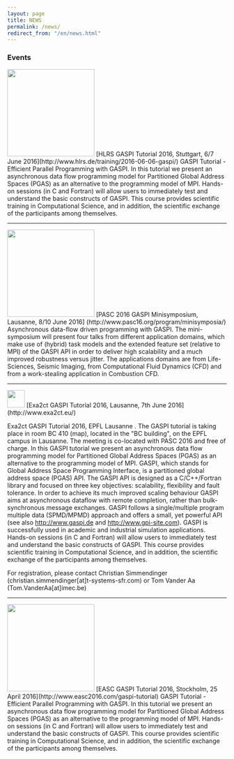 ```yaml
---
layout: page
title: NEWS
permalink: /news/
redirect_from: "/en/news.html"
---
```


### Events

<img src="http://www.hlrs.de/fileadmin/sys/public/images/logo.png" width="200" />  
[HLRS GASPI Tutorial 2016, Stuttgart, 6/7 June 2016](http://www.hlrs.de/training/2016-06-06-gaspi/)  
GASPI Tutorial - Efficient Parallel Programming with GASPI.  
In this tutorial we present an asynchronous data flow programming model for Partitioned Global Address Spaces (PGAS) as an alternative to the programming model of MPI. Hands-on sessions (in C and Fortran) will allow users to immediately test and understand the basic constructs of GASPI. This course provides scientific training in Computational Science, and in addition, the scientific exchange of the participants among themselves.

---

<img src="http://www.pasc16.org/fileadmin/templates/pasc16/images/pasc_logo.png" width="200" />  
[PASC 2016 GASPI Minisymposium, Lausanne, 8/10 June 2016] (http://www.pasc16.org/program/minisymposia/)  
Asynchronous data-flow driven programming with GASPI.  
The mini-symposium will present four talks from different application domains, which make use of (hybrid) task models and the extended feature set (relative to MPI) of the GASPI API in order to deliver high scalability and a much improved robustness versus jitter. The applications domains are from Life-Sciences, Seismic Imaging, from Computational Fluid Dynamics (CFD) and from a work-stealing application in Combustion CFD.
 
---

<img src="http://www.exa2ct.eu/sites/default/files/exa2ct_logo_smaller.png" width="40" />  
[Exa2ct GASPI Tutorial 2016, Lausanne, 7th June 2016] (http://www.exa2ct.eu/)  

Exa2ct GASPI Tutorial 2016,  EPFL Lausanne .
The GASPI tutorial is taking place in room BC 410 (map), located in the "BC building", on the EPFL campus in Lausanne. The meeting is co-located with PASC 2016 and free of charge. In this GASPI tutorial we present an asynchronous data flow programming model for Partitioned Global Address Spaces (PGAS) as an alternative to the programming model of MPI. GASPI, which stands for Global Address Space Programming Interface, is a partitioned global address space (PGAS) API. The GASPI API is designed as a C/C++/Fortran library and focused on three key objectives: scalability, flexibility and fault tolerance. In order to achieve its much improved scaling behaviour GASPI aims at asynchronous dataflow with remote completion, rather than bulk-synchronous message exchanges. GASPI follows a single/multiple program multiple data (SPMD/MPMD) approach and offers a small, yet powerful API (see also http://www.gaspi.de and http://www.gpi-site.com). GASPI is successfully used in academic and industrial simulation applications. Hands-on sessions (in C and Fortran) will allow users to immediately test and understand the basic constructs of GASPI. This course provides scientific training in Computational Science, and in addition, the scientific exchange of the participants among themselves.

For registration, please contact Christian Simmendinger (christian.simmendinger[at]t-systems-sfr.com) or Tom Vander Aa (Tom.VanderAa[at]imec.be) 

---

<img src="https://www.pdc.kth.se/easc2016frontpage" width="200" />  
[EASC GASPI Tutorial 2016, Stockholm, 25 April 2016](http://www.easc2016.com/gaspi-tutorial)  
GASPI Tutorial - Efficient Parallel Programming with GASPI.  
In this tutorial we present an asynchronous data flow programming model for Partitioned Global Address Spaces (PGAS) as an alternative to the programming model of MPI. Hands-on sessions (in C and Fortran) will allow users to immediately test and understand the basic constructs of GASPI. This course provides scientific training in Computational Science, and in addition, the scientific exchange of the participants among themselves.





